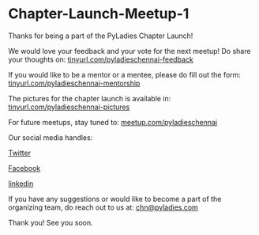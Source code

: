 # Chapter-Launch-Meetup-1

Thanks for being a part of the PyLadies Chapter Launch!

We would love your feedback and your vote for the next meetup! Do share your thoughts on:
[tinyurl.com/pyladieschennai-feedback](tinyurl.com/pyladieschennai-feedback)

If you would like to be a mentor or a mentee, please do fill out the form: 
[tinyurl.com/pyladieschennai-mentorship](tinyurl.com/pyladieschennai-mentorship)

The pictures for the chapter launch is available in: 
[tinyurl.com/pyladieschennai-pictures](tinyurl.com/pyladieschennai-pictures)

For future meetups, stay tuned to: 
[meetup.com/pyladieschennai](meetup.com/pyladieschennai)

Our social media handles:

[Twitter](twitter.com/pyladieschennai)

[Facebook](facebook.com/pyladiesofchennai)

[linkedin](linkedin.com/company/pyladieschennai)

If you have any suggestions or would like to become a part of the organizing team, do reach out to us at:
chn@pyladies.com

Thank you! See you soon.
